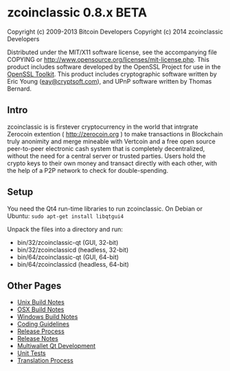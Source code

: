zcoinclassic 0.8.x BETA
====================

Copyright (c) 2009-2013 Bitcoin Developers
Copyright (c) 2014 zcoinclassic Developers

Distributed under the MIT/X11 software license, see the accompanying
file COPYING or http://www.opensource.org/licenses/mit-license.php.
This product includes software developed by the OpenSSL Project for use in the [OpenSSL Toolkit](http://www.openssl.org/). This product includes
cryptographic software written by Eric Young ([eay@cryptsoft.com](mailto:eay@cryptsoft.com)), and UPnP software written by Thomas Bernard.


Intro
---------------------
zcoinclassic is is firstever cryptocurrency in the world that intrgrate Zerocoin extention ( http://zerocoin.org )
to make transactions in Blockchain truly anonimity and merge mineable with Vertcoin
and a free open source peer-to-peer electronic cash system that is
completely decentralized, without the need for a central server or trusted
parties.  Users hold the crypto keys to their own money and transact directly
with each other, with the help of a P2P network to check for double-spending.


Setup
---------------------
You need the Qt4 run-time libraries to run zcoinclassic. On Debian or Ubuntu:
	`sudo apt-get install libqtgui4`

Unpack the files into a directory and run:

- bin/32/zcoinclassic-qt (GUI, 32-bit)
- bin/32/zcoinclassicd (headless, 32-bit)
- bin/64/zcoinclassic-qt (GUI, 64-bit)
- bin/64/zcoinclassicd (headless, 64-bit)

Other Pages
---------------------
- [Unix Build Notes](build-unix.md)
- [OSX Build Notes](build-osx.md)
- [Windows Build Notes](build-msw.md)
- [Coding Guidelines](coding.md)
- [Release Process](release-process.md)
- [Release Notes](release-notes.md)
- [Multiwallet Qt Development](multiwallet-qt.md)
- [Unit Tests](unit-tests.md)
- [Translation Process](translation_process.md)
